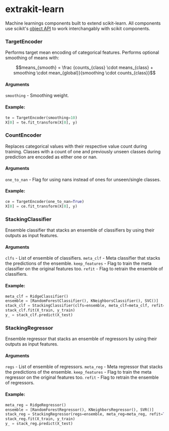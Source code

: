 # extrakit-learn

Machine learnings components built to extend scikit-learn. All components use scikit's [object API](https://scikit-learn.org/stable/developers/contributing.html#apis-of-scikit-learn-objects) to work interchangably with scikit components.

### TargetEncoder
Performs target mean encoding of categorical features. Performs optional smoothing of means with:

$$means_{smooth} = \frac {counts_{class} \cdot means_{class} + smoothing \cdot mean_{global}}{smoothing \cdot counts_{class}}$$

#### Arguments
`smoothing` - Smoothing weight.
#### Example:

```python
te = TargetEncoder(smoothing=10)
X[0] = te.fit_transform(X[0], y)
```

### CountEncoder
Replaces categorical values with their respective value count during training. Classes with a count of one and previously unseen classes during prediction are encoded as either one or nan.

#### Arguments
`one_to_nan` - Flag for using nans instead of ones for unseen/single classes.

#### Example:
```python
ce = TargetEncoder(one_to_nan=True)
X[0] = ce.fit_transform(X[0], y)
```

### StackingClassifier
Ensemble classifier that stacks an ensemble of classifiers by using their outputs as input features.


#### Arguments
`clfs` - List of ensemble of classifiers.
`meta_clf` - Meta classifier that stacks the predictions of the ensemble.
`keep_features` - Flag to train the meta classifier on the original features too.
`refit` - Flag to retrain the ensemble of classifiers.

#### Example:
```python
meta_clf = RidgeClassifier()
ensemble = [RandomForestClassifier(), KNeighborsClassifier(), SVC()]
stack_clf = StackingClassifier(clfs=ensemble, meta_clf=meta_clf, refit=True)
stack_clf.fit(X_train, y_train)
y_ = stack_clf.predict(X_test)
```

### StackingRegressor
Ensemble regressor that stacks an ensemble of regressors by using their outputs as input features.

#### Arguments
`regs` - List of ensemble of regressors.
`meta_reg` - Meta regressor that stacks the predictions of the ensemble.
`keep_features` - Flag to train the meta regressor on the original features too.
`refit` - Flag to retrain the ensemble of regressors.

#### Example:
```python
meta_reg = RidgeRegressor()
ensemble = [RandomForestRegressor(), KNeighborsRegressor(), SVR()]
stack_reg = StackingRegressor(regs=ensemble, meta_reg=meta_reg, refit=True)
stack_reg.fit(X_train, y_train)
y_ = stack_reg.predict(X_test)
```
